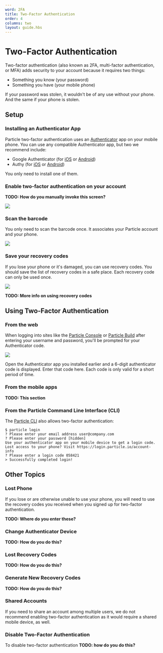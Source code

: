 ```yaml
---
word: 2FA
title: Two-Factor Authentication
order: 4
columns: two
layout: guide.hbs
---
```


# Two-Factor Authentication

Two-factor authentication (also known as 2FA, multi-factor authentication, or MFA) adds security to your account because it requires two things:

- Something you know (your password)
- Something you have (your mobile phone)

If your password was stolen, it wouldn't be of any use without your phone. And the same if your phone is stolen.

## Setup

### Installing an Authenticator App

Particle two-factor authentication uses an [Authenticator](https://en.wikipedia.org/wiki/Google_Authenticator) app on your mobile phone. You can use any compatible Authenticator app, but two we recommend include:

- Google Authenticator (for [iOS](https://itunes.apple.com/us/app/google-authenticator/id388497605) or [Android](https://play.google.com/store/apps/details?id=com.google.android.apps.authenticator2))
- Authy (for [iOS](https://itunes.apple.com/us/app/authy/id494168017) or [Android](https://play.google.com/store/apps/details?id=com.authy.authy))

You only need to install one of them.


### Enable two-factor authentication on your account

**TODO: How do you manually invoke this screen?**

![](/assets/images/2fa-enable.png)

### Scan the barcode

You only need to scan the barcode once. It associates your Particle account and your phone.

![](/assets/images/2fa-scan.png)

### Save your recovery codes

If you lose your phone or it's damaged, you can use recovery codes. You should save the list of recovery codes in a safe place. Each recovery code can only be used once.

![](/assets/images/2fa-recovery.png)

**TODO: More info on using recovery codes**

## Using Two-Factor Authentication

### From the web

When logging into sites like the [Particle Console](https://console.particle.io) or [Particle Build](https://build.particle.io) after entering your username and password, you'll be prompted for your Authenticator code.

![](/assets/images/2fa-enter.png)

Open the Authenticator app you installed earlier and a 6-digit authenticator code is displayed. Enter that code here. Each code is only valid for a short period of time.

### From the mobile apps

**TODO: This section**

### From the Particle Command Line Interface (CLI)

The [Particle CLI]() also allows two-factor authentication:

```text
$ particle login
? Please enter your email address user@company.com
? Please enter your password [hidden]
Use your authenticator app on your mobile device to get a login code.
Lost access to your phone? Visit https://login.particle.io/account-info
? Please enter a login code 058421
> Successfully completed login!
```

## Other Topics


### Lost Phone

If you lose or are otherwise unable to use your phone, you will need to use the recovery codes you received when you signed up for two-factor authentication.

**TODO: Where do you enter these?**

### Change Authenticator Device

**TODO: How do you do this?**

### Lost Recovery Codes

**TODO: How do you do this?**

### Generate New Recovery Codes

**TODO: How do you do this?**

### Shared Accounts

If you need to share an account among multiple users, we do not recommend enabling two-factor authentication as it would require a shared mobile device, as well.

### Disable Two-Factor Authentication

To disable two-factor authentication **TODO: how do you do this?**


